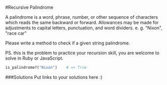 #Recursive Palindrome

A palindrome is a word, phrase, number, or other sequence of characters which reads the same backward or forward. Allowances may be made for adjustments to capital letters, punctuation, and word dividers. e. g. "Nixon", "race car"

Please write a method to check if a given string palindrome.

PS. this is the problem to practice your recursion skill, you are welcome to solve in Ruby or JavaScript.

```Ruby
is_palindrome?("Nixon")    # => True
```

###Solutions
Put links to your solutions here :)